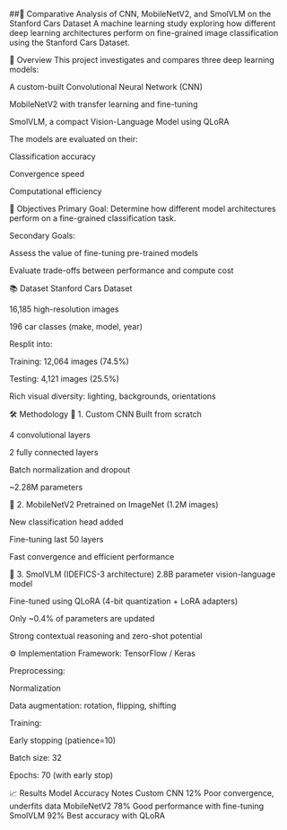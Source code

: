 ##🚗 Comparative Analysis of CNN, MobileNetV2, and SmolVLM on the Stanford Cars Dataset
A machine learning study exploring how different deep learning architectures perform on fine-grained image classification using the Stanford Cars Dataset.

📌 Overview
This project investigates and compares three deep learning models:

A custom-built Convolutional Neural Network (CNN)

MobileNetV2 with transfer learning and fine-tuning

SmolVLM, a compact Vision-Language Model using QLoRA

The models are evaluated on their:

Classification accuracy

Convergence speed

Computational efficiency

🎯 Objectives
Primary Goal: Determine how different model architectures perform on a fine-grained classification task.

Secondary Goals:

Assess the value of fine-tuning pre-trained models

Evaluate trade-offs between performance and compute cost

📚 Dataset
Stanford Cars Dataset

16,185 high-resolution images

196 car classes (make, model, year)

Resplit into:

Training: 12,064 images (74.5%)

Testing: 4,121 images (25.5%)

Rich visual diversity: lighting, backgrounds, orientations

🛠️ Methodology
🔧 1. Custom CNN
Built from scratch

4 convolutional layers

2 fully connected layers

Batch normalization and dropout

~2.28M parameters

🔧 2. MobileNetV2
Pretrained on ImageNet (1.2M images)

New classification head added

Fine-tuning last 50 layers

Fast convergence and efficient performance

🔧 3. SmolVLM (IDEFICS-3 architecture)
2.8B parameter vision-language model

Fine-tuned using QLoRA (4-bit quantization + LoRA adapters)

Only ~0.4% of parameters are updated

Strong contextual reasoning and zero-shot potential

⚙️ Implementation
Framework: TensorFlow / Keras

Preprocessing:

Normalization

Data augmentation: rotation, flipping, shifting

Training:

Early stopping (patience=10)

Batch size: 32

Epochs: 70 (with early stop)

📈 Results
Model	Accuracy	Notes
Custom CNN	12%	Poor convergence, underfits data
MobileNetV2	78%	Good performance with fine-tuning
SmolVLM	92%	Best accuracy with QLoRA


